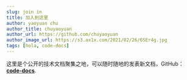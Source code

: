 ```yaml
---
slug: join in 
title: 加入到这里
author: yaoyuan chu
author_title: chuyaoyuan
author_url: https://github.com/chuyaoyuan
author_image_url: https://s3.ax1x.com/2021/02/26/6SEr4g.jpg
tags: [hola, code-docs]
---
```


这里是个公开的技术文档聚集之地，可以随时随地的发表新文档，GitHub：[**code-docs**](https://github.com/chuyaoyuan/code-docs).
